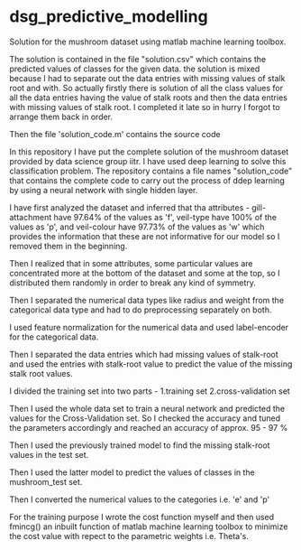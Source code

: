 # dsg_predictive_modelling

Solution for the mushroom dataset using matlab machine learning toolbox.

The solution is contained in the file "solution.csv" which contains the predicted values of classes for the given data.
the solution is mixed because I had to separate out the data entries with missing values of stalk root and with.
So actually firstly there is solution of all the class values for all the data entries having the value of stalk roots and then the data entries with missing values of stalk root.
I completed it late so in hurry I forgot to arrange them back in order.

Then the file 'solution_code.m' contains the source code

In this repository I have put the complete solution of the mushroom dataset provided by data science group iitr.
I have used deep learning to solve this classification problem.
The repository contains a file names "solution_code" that contains the complete code to carry out the process of ddep learning by using 
a neural network with single hidden layer.

I have first analyzed the dataset and inferred that tha attributes - 
gill-attachment have 97.64% of the values as 'f',
veil-type have 100% of the values as 'p', and 
veil-colour have 97.73% of the values as 'w' 
which provides the information that these are not informative for our model so I removed them in the beginning.

Then I realized that in some attributes, some particular values are concentrated more at the bottom of the dataset and some at the top, 
so I distributed them randomly in order to break any kind of symmetry.

Then I separated the numerical data types like radius and weight from the categorical data type and had to do preprocessing separately
on both.

I used feature normalization for the numerical data and used label-encoder for the categorical data.

Then I separated the data entries which had missing values of stalk-root and used the entries with stalk-root value to predict the value of
the missing stalk root values.

I divided the training set into two parts -
1.training set 
2.cross-validation set

Then I used the whole data set to train a neural network and predicted the values for the Cross-Validation set.
So I checked the accuracy and tuned the parameters accordingly and reached an accuracy of approx. 95 - 97 %

Then I used the previously trained model to find the missing stalk-root values in the test set.

Then I used the latter model to predict the values of classes in the mushroom_test set.

Then I converted the numerical values to the categories i.e. 'e' and 'p'

For the training purpose I wrote the cost function myself and then used fmincg() an inbuilt function of matlab machine learning toolbox to 
minimize the cost value with repect to the parametric weights i.e. Theta's.
